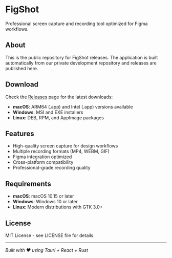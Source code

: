 # FigShot

Professional screen capture and recording tool optimized for Figma workflows.

## About

This is the public repository for FigShot releases. The application is built automatically from our private development repository and releases are published here.

## Download

Check the [Releases](https://github.com/novincode/figshot/releases) page for the latest downloads:

- **macOS**: ARM64 (.app) and Intel (.app) versions available
- **Windows**: MSI and EXE installers  
- **Linux**: DEB, RPM, and AppImage packages

## Features

- High-quality screen capture for design workflows
- Multiple recording formats (MP4, WEBM, GIF)
- Figma integration optimized
- Cross-platform compatibility
- Professional-grade recording quality

## Requirements

- **macOS**: macOS 10.15 or later
- **Windows**: Windows 10 or later  
- **Linux**: Modern distributions with GTK 3.0+

## License

MIT License - see LICENSE file for details.

---

*Built with ❤️ using Tauri + React + Rust*
 